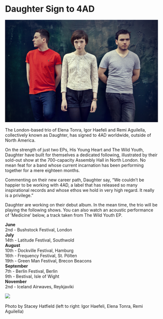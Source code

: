 # Daughter Sign to 4AD

<img src="https://github.com/paranoidandroid-96/Daughter-Interviews/blob/24d7839f8efd9ce619262165f07df5c23392fc7a/Images/Stacey%20Hatfield/Photographyby_StaceyHatfield_Daughter_IMG_5782_D_re.jpg">

The London-based trio of Elena Tonra, Igor Haefeli and Remi Aguilella, collectively known as Daughter, has signed to 4AD worldwide, outside of North America.

On the strength of just two EPs, His Young Heart and The Wild Youth, Daughter have built for themselves a dedicated following, illustrated by their sold-out show at the 700-capacity Assembly Hall in North London. No mean feat for a band whose current incarnation has been performing together for a mere eighteen months.

Commenting on their new career path, Daughter say, “We couldn’t be happier to be working with 4AD, a label that has released so many inspirational records and whose ethos we hold in very high regard. It really is a privilege.”

Daughter are working on their debut album. In the mean time, the trio will be playing the following shows. You can also watch an acoustic performance of 'Medicine' below, a track taken from The Wild Youth EP.

**June** \
2nd - Bushstock Festival, London \
**July** \
14th - Latitude Festival, Southwold \
**August** \
10th - Dockville Festival, Hamburg \
16th - Frequency Festival, St. Pölten \
19th - Green Man Festival, Brecon Beacons \
**September** \
7th - Berlin Festival, Berlin \
9th - Bestival, Isle of Wight \
**November** \
2nd - Iceland Airwaves, Reykjaviki

[<img src="https://i.ytimg.com/vi_webp/Ld5O2cYIoh8/maxresdefault.webp">](https://www.youtube.com/watch?v=Ld5O2cYIoh8)

Photo by Stacey Hatfield (left to right: Igor Haefeli, Elena Tonra, Remi Aguilella)
